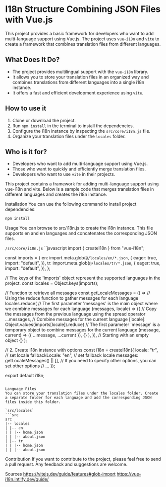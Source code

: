 
# I18n Structure Combining JSON Files with Vue.js
This project provides a basic framework for developers who want to add multi-language support using Vue.js. The project uses `vue-i18n` and `vite` to create a framework that combines translation files from different languages.

## What Does It Do?

- The project provides multilingual support with the `vue-i18n` library.
- It allows you to store your translation files in an organized way and combines translations from different languages into a single i18n instance.
- It offers a fast and efficient development experience using `vite`.

## How to use it

1. Clone or download the project.
2. Run `npm install` in the terminal to install the dependencies.
3. Configure the i18n instance by inspecting the `src/core/i18n.js` file.
4. Organize your translation files under the `locales` folder.

## Who is it for?

- Developers who want to add multi-language support using Vue.js.
- Those who want to quickly and efficiently merge translation files.
- Developers who want to use `vite` in their projects.

This project contains a framework for adding multi-language support using vue-i18n and vite. Below is a sample code that merges translation files in different languages and creates the i18n instance.

Installation
You can use the following command to install project dependencies:
```bash
npm install
```
Usage
You can browse to src/i18n.js to create the i18n instance. This file supports en and en languages and concatenates the corresponding JSON files.

`/src/core/i18n.js`
``javascript
import { createI18n } from "vue-i18n";

const imports = {
  en: import.meta.glob(`@/locales/en/*.json`, {
    eager: true,
    import: "default",
  }),
  tr: import.meta.glob(`@/locales/tr/*.json`, {
    eager: true,
    import: "default",
  }),
};

// The keys of the 'imports' object represent the supported languages in the project.
const locales = Object.keys(imports);

// Function to retrieve all messages
const getLocaleMessages = () =>
  // Using the reduce function to gather messages for each language
  locales.reduce(
    // The first parameter 'messages' is the main object where we combine messages for each language
    (messages, locale) => ({
      // Copy the messages from the previous language using the spread operator
      ...messages,
      // Combine messages for the current language
      [locale]: Object.values(imports[locale]).reduce(
        // The first parameter 'message' is a temporary object to combine messages for the current language
        (message, current) => ({ ...message, ...current }),
        {}
      ),
    }),
    // Starting with an empty object
    {}
  );

// 2. Create i18n instance with options
const i18n = createI18n({
  locale: "tr", // set locale
  fallbackLocale: "en", // set fallback locale
  messages: getLocaleMessages() || [],
  // If you need to specify other options, you can set other options
  // ...
});


export default i18n;
```

Language Files
You can store your translation files under the locales folder. Create a separate folder for each language and add the corresponding JSON files inside this folder.

`src/locales`
```src
src
|-- locales
| |-- en
| | |-- home.json
| | |-- about.json
| |-- tr
| | |-- home.json
| | |-- about.json
```

Contribution
If you want to contribute to the project, please feel free to send a pull request. Any feedback and suggestions are welcome.


Sources 
https://vitejs.dev/guide/features#glob-import
https://vue-i18n.intlify.dev/guide/
